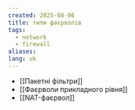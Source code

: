 ```yaml
---
created: 2025-08-06
title: типи фаєрволів
tags:
  - network
  - firewall
aliases: 
lang: uk
---
```


- [[Пакетні фільтри]]
- [[Фаєрволи прикладного рівня]]
- [[NAT-фаєрвол]]